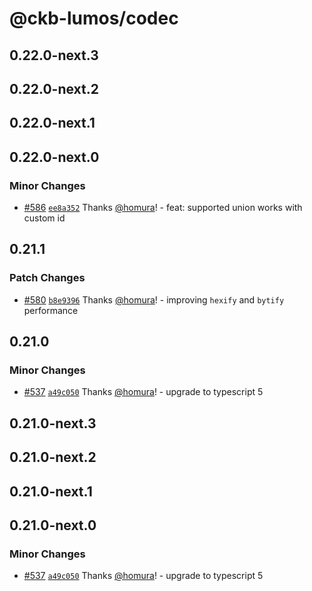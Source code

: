 # @ckb-lumos/codec

## 0.22.0-next.3

## 0.22.0-next.2

## 0.22.0-next.1

## 0.22.0-next.0

### Minor Changes

- [#586](https://github.com/ckb-js/lumos/pull/586) [`ee8a352`](https://github.com/ckb-js/lumos/commit/ee8a35272bb1794794fc195c5b2bc7f0985c5da3) Thanks [@homura](https://github.com/homura)! - feat: supported union works with custom id

## 0.21.1

### Patch Changes

- [#580](https://github.com/ckb-js/lumos/pull/580) [`b8e9396`](https://github.com/ckb-js/lumos/commit/b8e9396dd1ab75f54ac71efcd94c523be64c051c) Thanks [@homura](https://github.com/homura)! - improving `hexify` and `bytify` performance

## 0.21.0

### Minor Changes

- [#537](https://github.com/ckb-js/lumos/pull/537) [`a49c050`](https://github.com/ckb-js/lumos/commit/a49c050806de8b4c8d5e490fd36022c31382c98c) Thanks [@homura](https://github.com/homura)! - upgrade to typescript 5

## 0.21.0-next.3

## 0.21.0-next.2

## 0.21.0-next.1

## 0.21.0-next.0

### Minor Changes

- [#537](https://github.com/ckb-js/lumos/pull/537) [`a49c050`](https://github.com/ckb-js/lumos/commit/a49c050806de8b4c8d5e490fd36022c31382c98c) Thanks [@homura](https://github.com/homura)! - upgrade to typescript 5
